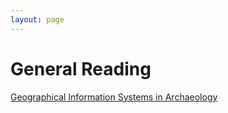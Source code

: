 ```yaml
---
layout: page
---
```


# General Reading
[Geographical Information Systems in Archaeology](blob/gh-pages/Readings.md)
